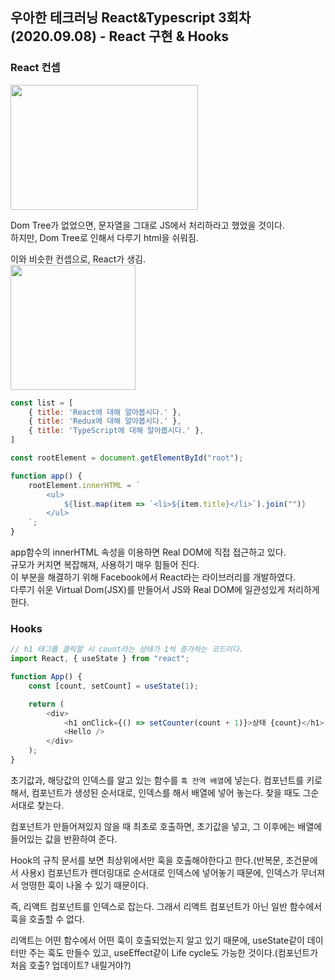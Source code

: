 ## 우아한 테크러닝 React&Typescript 3회차 (2020.09.08) - React 구현 & Hooks


### React 컨셉

<img src="https://user-images.githubusercontent.com/47289479/93054446-4b807280-f6a4-11ea-943f-21307e05ece6.JPG"  width="300" height="200" />  

Dom Tree가 없었으면, 문자열을 그대로 JS에서 처리하라고 했었을 것이다.  
하지만, Dom Tree로 인해서 다루기 html을 쉬워짐.  

이와 비슷한 컨셉으로, React가 생김.  
<img src="https://user-images.githubusercontent.com/47289479/93054585-81255b80-f6a4-11ea-88a3-e83eff6b305e.JPG"  width="200" height="200" />  


```javascript
const list = [
    { title: 'React에 대해 알아봅시다.' },
    { title: 'Redux에 대해 알아봅시다.' },
    { title: 'TypeScript에 대해 알아봅시다.' },
]

const rootElement = document.getElementById("root");

function app() {
    rootElement.innerHTML = `
        <ul>
            ${list.map(item => `<li>${item.title}</li>`).join("")}
        </ul>
    `;
}
```

app함수의 innerHTML 속성을 이용하면 Real DOM에 직접 접근하고 있다.  
규모가 커지면 복잡해져, 사용하기 매우 힘들어 진다.  
이 부분을 해결하기 위해 Facebook에서 React라는 라이브러리를 개발하였다.  
다루기 쉬운 Virtual Dom(JSX)를 만들어서 JS와 Real DOM에 일관성있게 처리하게한다.  




### Hooks

```javascript
// h1 태그를 클릭할 시 count라는 상태가 1씩 증가하는 코드이다.
import React, { useState } from "react";

function App() {
    const [count, setCount] = useState(1);

    return (
        <div>
            <h1 onClick={() => setCounter(count + 1)}>상태 {count}</h1>
            <Hello />
        </div>
    );
}
```

초기값과, 해당값의 인덱스를 알고 있는 함수를 `훅 전역 배열`에 넣는다.
컴포넌트를 키로 해서, 컴포넌트가 생성된 순서대로, 인덱스를 해서 배열에 넣어 놓는다. 찾을 때도 그순서대로 찾는다.

컴포넌트가 만들어져있지 않을 때 최초로 호출하면, 초기값을 넣고,
그 이후에는 배열에 들어있는 값을 반환하여 준다.


Hook의 규칙 문서를 보면 최상위에서만 훅을 호출해야한다고 한다.(반복문, 조건문에서 사용x)
컴포넌트가 렌더링대로 순서대로 인덱스에 넣어놓기 때문에, 인덱스가 무너져서 엉떵한 훅이 나올 수 있기 때문이다.

즉, 리액트 컴포넌트를 인덱스로 잡는다.
그래서 리액트 컴포넌트가 아닌 일반 함수에서 훅을 호출할 수 없다.

리액트는 어떤 함수에서 어떤 훅이 호출되었는지 알고 있기 때문에, 
useState같이 데이터만 주는 훅도 만들수 있고,
useEffect같이 Life cycle도 가능한 것이다.(컴포넌트가 처음 호출? 업데이트? 내릴거야?)

